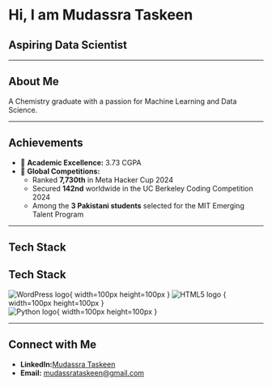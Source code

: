# Hi, I am Mudassra Taskeen

## Aspiring Data Scientist

---

## About Me

A Chemistry graduate with a passion for Machine Learning and Data Science.

---

## Achievements

- 🥇 **Academic Excellence:** 3.73 CGPA  
- 🌟 **Global Competitions:**  
  - Ranked **7,730th** in Meta Hacker Cup 2024  
  - Secured **142nd** worldwide in the UC Berkeley Coding Competition 2024  
  - Among the **3 Pakistani students** selected for the MIT Emerging Talent Program

---

## Tech Stack

## Tech Stack

![WordPress logo](
https://cdn.jsdelivr.net/gh/devicons/devicon/icons/wordpress/wordpress-original.svg
){ width=100px height=100px }
![HTML5 logo](https://cdn.jsdelivr.net/gh/devicons/devicon/icons/html5/html5-original.svg)
{ width=100px height=100px }  
![Python logo](
https://cdn.jsdelivr.net/gh/devicons/devicon/icons/python/python-original.svg
){ width=100px height=100px }

---

## Connect with Me

- **LinkedIn:**[Mudassra Taskeen](https://www.linkedin.com/in/mudassra-taskeen)  
- **Email:** [mudassrataskeen@gmail.com](mailto:mudassrataskeen@gmail.com)
